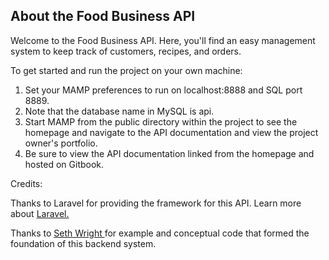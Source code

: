 

## About the Food Business API

Welcome to the Food Business API. Here, you'll find an easy management system to keep track of customers, recipes, and orders.

To get started and run the project on your own machine:

1. Set your MAMP preferences to run on localhost:8888 and SQL port 8889.
2. Note that the database name in MySQL is api.
3. Start MAMP from the public directory within the project to see the homepage and navigate to the API documentation and view the project owner's portfolio.
4. Be sure to view the API documentation linked from the homepage and hosted on Gitbook.

Credits:

Thanks to Laravel for providing the framework for this API. Learn more about <a href="https://laravel.com"> Laravel. </a>

Thanks to <a href="https://github.com/asethwright"> Seth Wright </a> for example and conceptual code that formed the foundation of this backend system. 
